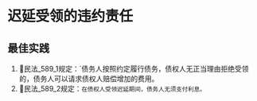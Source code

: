 # 迟延受领的违约责任

## 最佳实践
1. 🚪民法_589_1规定：`债务人按照约定履行债务，债权人无正当理由拒绝受领的，债务人可以请求债权人赔偿增加的费用。
2. 🚪民法_589_2规定：`在债权人受领迟延期间，债务人无须支付利息。`

